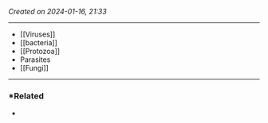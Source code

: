 *Created on 2024-01-16, 21:33* 

---
- [[Viruses]]
- [[bacteria]]
- [[Protozoa]]
- Parasites
- [[Fungi]] 

---
### *Related
- 